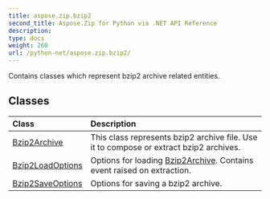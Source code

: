 ```yaml
---
title: aspose.zip.bzip2
second_title: Aspose.Zip for Python via .NET API Reference
description: 
type: docs
weight: 260
url: /python-net/aspose.zip.bzip2/
---
```



Contains classes which represent bzip2 archive related entities.

## Classes
| Class | Description |
| :- | :- |
|[Bzip2Archive](/zip/python-net/aspose.zip.bzip2/bzip2archive/)|This class represents bzip2 archive file. Use it to compose or extract bzip2 archives.|
|[Bzip2LoadOptions](/zip/python-net/aspose.zip.bzip2/bzip2loadoptions/)|Options for loading [Bzip2Archive](/zip/python-net/aspose.zip.bzip2/bzip2archive/). Contains event raised on extraction.|
|[Bzip2SaveOptions](/zip/python-net/aspose.zip.bzip2/bzip2saveoptions/)|Options for saving a bzip2 archive.|
